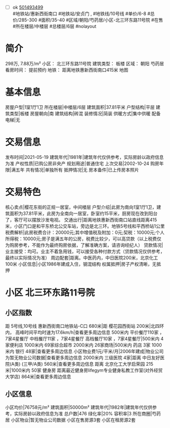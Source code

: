 - [ ] ok [501493499](https://bj.5i5j.com/ershoufang/501493499.html)  
 #地铁站/惠新西街南口 #地铁站/安贞门 ,  #地铁线/10号线
#单价/6-8 #总价/285-300 #面积/35-40   #区域/朝阳/芍药居/小区-北三环东路11号院 #在售 #所在楼层/中楼层 #总楼层/6层 #nolayout 
# 简介 
 298万,  7.88万/m² 
小区： 北三环东路11号院
建筑类型： 板楼
区域： 朝阳 芍药居
看房时间： 提前预约
地铁： 距离地铁惠新西街南口415米 地图
# 基本信息 
 房屋户型|1室1厅1卫
所在楼层|中楼层/6层
建筑面积|37.81平米
户型结构|平层
建筑类型|板楼
房屋朝向|南
建筑结构|砖混
装修情况|简装
供暖方式|集中供暖
配备电梯|无
# 交易信息 
 发布时间|2021-05-19
建筑年代|1981年|建筑年代仅供参考，实际房龄以政府信息为准
产权性质|已购公房非央产
规划用途|普通住宅
上次交易|2002-10-24
购房年限|满五年
共有情况|单独所有
抵押情况|无
房本备件|已上传房本照片
# 交易特色 
 核心卖点|樱花东街的正规一居室，中间楼层
户型介绍|此房为南向1室1厅1卫，建筑面积为37.81平米，此房为全南向一居室，卧室约15平米，厨房现在改到阳台了，客厅可以摆放沙发电视。
交通出行|距离地铁惠新西街南口站直线距离415米，小区门口是和平东桥北公交车站，旁边是北三环。地铁5号线和平西桥站1公里
税费解析|此房税费合计：20000元;其中增值税及附加：0元;契税：10000元;个人所得税：10000元;房子是满五年的公房，税费比较少，可以高贷款（以上税费仅为购房参考，不能作为最终购房依据，了解准确方案，请咨询经纪人）
贷款情况|业主接受：均可。业主不着急用钱，可以接受各种付款方式（贷款情况仅供参考，最终以实际情况为准）
周边配套|距离。中医药内，中日医院200米，北京化工100米
小区信息|小区1986年建成入住，钢混结构
权属抵押|房子产权清晰，无抵押
# 小区 北三环东路11号院
## 小区指数 
 距 5号线,10号线 惠新西街南口地铁站-C口 680米|距 樱花园西街站 200米|北四环内， 高峰时间平均时速为17.6km/h|查看更多周边信息
500米内 平价餐厅110家 ，7家4星餐厅
中档餐厅11家 ，7家4星餐厅
高档餐厅10家 ，7家4星餐厅|500米内 4家便利店
1000米内 69家综合超市
2000米内 26家商场|500米内 药店 3家
1000米内 银行 48家|查看更多周边信息
小区物业费1元/平米/月|2006年建成|物业公司为暂无物业公司数据|查看更多周边信息
2000米内 三级医院 4家|距离 中日友好医院(A类) (三甲/A类) 560米|查看更多周边信息
距离 北京化工大学启荣园 215米|1000米内 50家 健身房
距离最近健身房lifegym专业健身私教工作室(对外经贸大学店) 864米|查看更多周边信息
## 小区信息 
 小区均价|76758元/m²
建筑面积|50000m²
建筑年代|1982年|建筑年代仅供参考，实际房龄以政府信息为准
总户数|476
绿化率|20%
容积率|3
所在商圈|芍药居
小区物业|暂无物业公司数据
小区在售房源3套
小区在租房源2套
